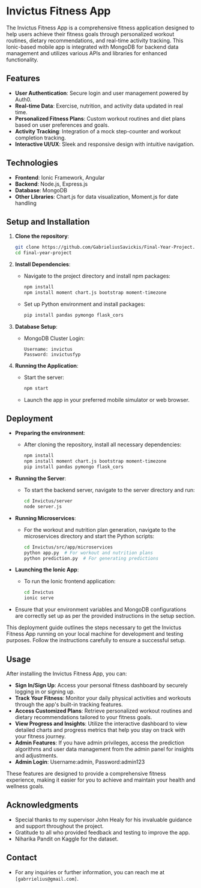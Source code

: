 # Invictus Fitness App

The Invictus Fitness App is a comprehensive fitness application designed to help users achieve their fitness goals through personalized workout routines, dietary recommendations, and real-time activity tracking. 
This Ionic-based mobile app is integrated with MongoDB for backend data management and utilizes various APIs and libraries for enhanced functionality.

## Features

- **User Authentication**: Secure login and user management powered by Auth0.
- **Real-time Data**: Exercise, nutrition, and activity data updated in real time.
- **Personalized Fitness Plans**: Custom workout routines and diet plans based on user preferences and goals.
- **Activity Tracking**: Integration of a mock step-counter and workout completion tracking.
- **Interactive UI/UX**: Sleek and responsive design with intuitive navigation.

## Technologies

- **Frontend**: Ionic Framework, Angular
- **Backend**: Node.js, Express.js
- **Database**: MongoDB
- **Other Libraries**: Chart.js for data visualization, Moment.js for date handling

## Setup and Installation

1. **Clone the repository**:
   ```bash
   git clone https://github.com/GabrieliusSavickis/Final-Year-Project.git
   cd final-year-project
   
2. **Install Dependencies**:
   - Navigate to the project directory and install npm packages:
     ```bash
     npm install
     npm install moment chart.js bootstrap moment-timezone
     ```

   - Set up Python environment and install packages:
     ```bash
     pip install pandas pymongo flask_cors
     ```

3. **Database Setup**:
   - MongoDB Cluster Login:
     ```plaintext
     Username: invictus
     Password: invictusfyp
     ```

4. **Running the Application**:
   - Start the server:
     ```bash
     npm start
     ```
   - Launch the app in your preferred mobile simulator or web browser.

## Deployment

- **Preparing the environment**:
  - After cloning the repository, install all necessary dependencies:
    ```bash
    npm install
    npm install moment chart.js bootstrap moment-timezone
    pip install pandas pymongo flask_cors
    ```

- **Running the Server**:
  - To start the backend server, navigate to the server directory and run:
    ```bash
    cd Invictus/server
    node server.js
    ```

- **Running Microservices**:
  - For the workout and nutrition plan generation, navigate to the microservices directory and start the Python scripts:
    ```bash
    cd Invictus/src/app/microservices
    python app.py  # For workout and nutrition plans
    python prediction.py  # For generating predictions
    ```

- **Launching the Ionic App**:
  - To run the Ionic frontend application:
    ```bash
    cd Invictus
    ionic serve
    ```

- Ensure that your environment variables and MongoDB configurations are correctly set up as per the provided instructions in the setup section.

This deployment guide outlines the steps necessary to get the Invictus Fitness App running on your local machine for development and testing purposes. Follow the instructions carefully to ensure a successful setup.

## Usage

After installing the Invictus Fitness App, you can:

- **Sign In/Sign Up**: Access your personal fitness dashboard by securely logging in or signing up.
- **Track Your Fitness**: Monitor your daily physical activities and workouts through the app's built-in tracking features.
- **Access Customized Plans**: Retrieve personalized workout routines and dietary recommendations tailored to your fitness goals.
- **View Progress and Insights**: Utilize the interactive dashboard to view detailed charts and progress metrics that help you stay on track with your fitness journey.
- **Admin Features**: If you have admin privileges, access the prediction algorithms and user data management from the admin panel for insights and adjustments.
- **Admin Login**: Username:admin, Password:admin123

These features are designed to provide a comprehensive fitness experience, making it easier for you to achieve and maintain your health and wellness goals.



## Acknowledgments

- Special thanks to my supervisor John Healy for his invaluable guidance and support throughout the project.
- Gratitude to all who provided feedback and testing to improve the app.
- Niharika Pandit on Kaggle for the dataset. 

## Contact

- For any inquiries or further information, you can reach me at `[gabrrielius@gmail.com]`.